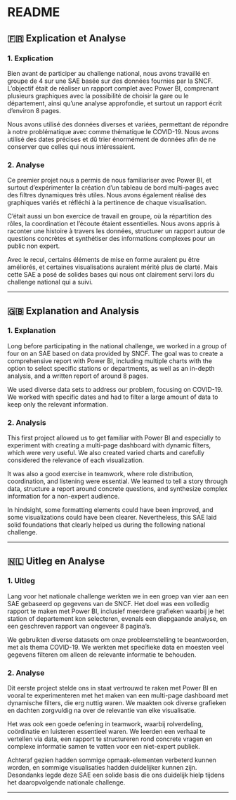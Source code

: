 # README

## 🇫🇷 Explication et Analyse

### 1. Explication

Bien avant de participer au challenge national, nous avons travaillé en groupe de 4 sur une SAE basée sur des données fournies par la SNCF. L’objectif était de réaliser un rapport complet avec Power BI, comprenant plusieurs graphiques avec la possibilité de choisir la gare ou le département, ainsi qu’une analyse approfondie, et surtout un rapport écrit d’environ 8 pages.

Nous avons utilisé des données diverses et variées, permettant de répondre à notre problématique avec comme thématique le COVID-19. Nous avons utilisé des dates précises et dû trier énormément de données afin de ne conserver que celles qui nous intéressaient.

### 2. Analyse

Ce premier projet nous a permis de nous familiariser avec Power BI, et surtout d’expérimenter la création d’un tableau de bord multi-pages avec des filtres dynamiques très utiles. Nous avons également réalisé des graphiques variés et réfléchi à la pertinence de chaque visualisation.

C’était aussi un bon exercice de travail en groupe, où la répartition des rôles, la coordination et l’écoute étaient essentielles. Nous avons appris à raconter une histoire à travers les données, structurer un rapport autour de questions concrètes et synthétiser des informations complexes pour un public non expert.

Avec le recul, certains éléments de mise en forme auraient pu être améliorés, et certaines visualisations auraient mérité plus de clarté. Mais cette SAE a posé de solides bases qui nous ont clairement servi lors du challenge national qui a suivi.

---

## 🇬🇧 Explanation and Analysis

### 1. Explanation

Long before participating in the national challenge, we worked in a group of four on an SAE based on data provided by SNCF. The goal was to create a comprehensive report with Power BI, including multiple charts with the option to select specific stations or departments, as well as an in-depth analysis, and a written report of around 8 pages.

We used diverse data sets to address our problem, focusing on COVID-19. We worked with specific dates and had to filter a large amount of data to keep only the relevant information.

### 2. Analysis

This first project allowed us to get familiar with Power BI and especially to experiment with creating a multi-page dashboard with dynamic filters, which were very useful. We also created varied charts and carefully considered the relevance of each visualization.

It was also a good exercise in teamwork, where role distribution, coordination, and listening were essential. We learned to tell a story through data, structure a report around concrete questions, and synthesize complex information for a non-expert audience.

In hindsight, some formatting elements could have been improved, and some visualizations could have been clearer. Nevertheless, this SAE laid solid foundations that clearly helped us during the following national challenge.

---

## 🇳🇱 Uitleg en Analyse

### 1. Uitleg

Lang voor het nationale challenge werkten we in een groep van vier aan een SAE gebaseerd op gegevens van de SNCF. Het doel was een volledig rapport te maken met Power BI, inclusief meerdere grafieken waarbij je het station of departement kon selecteren, evenals een diepgaande analyse, en een geschreven rapport van ongeveer 8 pagina’s.

We gebruikten diverse datasets om onze probleemstelling te beantwoorden, met als thema COVID-19. We werkten met specifieke data en moesten veel gegevens filteren om alleen de relevante informatie te behouden.

### 2. Analyse

Dit eerste project stelde ons in staat vertrouwd te raken met Power BI en vooral te experimenteren met het maken van een multi-page dashboard met dynamische filters, die erg nuttig waren. We maakten ook diverse grafieken en dachten zorgvuldig na over de relevantie van elke visualisatie.

Het was ook een goede oefening in teamwork, waarbij rolverdeling, coördinatie en luisteren essentieel waren. We leerden een verhaal te vertellen via data, een rapport te structureren rond concrete vragen en complexe informatie samen te vatten voor een niet-expert publiek.

Achteraf gezien hadden sommige opmaak-elementen verbeterd kunnen worden, en sommige visualisaties hadden duidelijker kunnen zijn. Desondanks legde deze SAE een solide basis die ons duidelijk hielp tijdens het daaropvolgende nationale challenge.

---